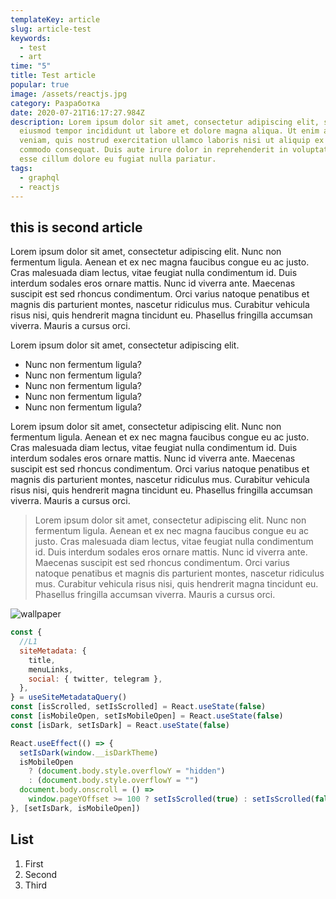 ```yaml
---
templateKey: article
slug: article-test
keywords:
  - test
  - art
time: "5"
title: Test article
popular: true
image: /assets/reactjs.jpg
category: Разработка
date: 2020-07-21T16:17:27.984Z
description: Lorem ipsum dolor sit amet, consectetur adipiscing elit, sed do
  eiusmod tempor incididunt ut labore et dolore magna aliqua. Ut enim ad minim
  veniam, quis nostrud exercitation ullamco laboris nisi ut aliquip ex ea
  commodo consequat. Duis aute irure dolor in reprehenderit in voluptate velit
  esse cillum dolore eu fugiat nulla pariatur.
tags:
  - graphql
  - reactjs
---
```

## this is second article

Lorem ipsum dolor sit amet, consectetur adipiscing elit. Nunc non fermentum ligula. Aenean et ex nec magna faucibus congue eu ac justo. Cras malesuada diam lectus, vitae feugiat nulla condimentum id. Duis interdum sodales eros ornare mattis. Nunc id viverra ante. Maecenas suscipit est sed rhoncus condimentum. Orci varius natoque penatibus et magnis dis parturient montes, nascetur ridiculus mus. Curabitur vehicula risus nisi, quis hendrerit magna tincidunt eu. Phasellus fringilla accumsan viverra. Mauris a cursus orci.

Lorem ipsum dolor sit amet, consectetur adipiscing elit.

* Nunc non fermentum ligula?
* Nunc non fermentum ligula?
* Nunc non fermentum ligula?
* Nunc non fermentum ligula?
* Nunc non fermentum ligula?

Lorem ipsum dolor sit amet, consectetur adipiscing elit. Nunc non fermentum ligula. Aenean et ex nec magna faucibus congue eu ac justo. Cras malesuada diam lectus, vitae feugiat nulla condimentum id. Duis interdum sodales eros ornare mattis. Nunc id viverra ante. Maecenas suscipit est sed rhoncus condimentum. Orci varius natoque penatibus et magnis dis parturient montes, nascetur ridiculus mus. Curabitur vehicula risus nisi, quis hendrerit magna tincidunt eu. Phasellus fringilla accumsan viverra. Mauris a cursus orci.

> Lorem ipsum dolor sit amet, consectetur adipiscing elit. Nunc non fermentum ligula. Aenean et ex nec magna faucibus congue eu ac justo. Cras malesuada diam lectus, vitae feugiat nulla condimentum id. Duis interdum sodales eros ornare mattis. Nunc id viverra ante. Maecenas suscipit est sed rhoncus condimentum. Orci varius natoque penatibus et magnis dis parturient montes, nascetur ridiculus mus. Curabitur vehicula risus nisi, quis hendrerit magna tincidunt eu. Phasellus fringilla accumsan viverra. Mauris a cursus orci.

![wallpaper](assets/background1.png)

```js
const {
  //L1
  siteMetadata: {
    title,
    menuLinks,
    social: { twitter, telegram },
  },
} = useSiteMetadataQuery()
const [isScrolled, setIsScrolled] = React.useState(false)
const [isMobileOpen, setIsMobileOpen] = React.useState(false)
const [isDark, setIsDark] = React.useState(false)

React.useEffect(() => {
  setIsDark(window.__isDarkTheme)
  isMobileOpen
    ? (document.body.style.overflowY = "hidden")
    : (document.body.style.overflowY = "")
  document.body.onscroll = () =>
    window.pageYOffset >= 100 ? setIsScrolled(true) : setIsScrolled(false)
}, [setIsDark, isMobileOpen])
```

## List

1. First
2. Second
3. Third